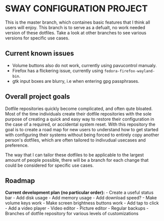 SWAY CONFIGURATION PROJECT
==========================
This is the master branch, which containes basic features that I think all users
will enjoy. This branch is to serve as a defualt, no work needed version of these
dotfiles. Take a look at other branches to see various versions for specific use
cases.

Current known issues
--------------------
- Volume buttons also do not work, currently using pavucontrol manualy.
- Firefox has a flickering issue, currently using `fedora-firefox-wayland-bin`.
- gtk input boxes are blurry, i.e when entering gpg passphrases.

Overall project goals
---------------------
Dotfile repositories quickly become complicated, and often qute bloated.
Most of the time individuals create their dotfile repositories with the sole
purpose of creating a quick and easy way to restore their configuration in the
case of a required, or accidental system reset. With this repository the goal
is to create a road map for new users to understand how to get started with 
configuring their systems without being forced to entirely copy another person's
dotfiles, which are often tailored to indivudual usecases and preference. 

The way that I can tailor these dotfiles to be applicable to the largest amount
of people possible, there will be a branch for each change that could be considered
for specific use cases.

Roadmap
-------
**Current development plan (no particular order):**
	- Create a useful status bar
		- Add disk usage 
		- Add memory usage
		- Add download speed?
	- Make volume keys work
	- Make screen brightness buttons work
	- Add tap to click
	- Add a video player
	- Video editor
	- Picture editor
	- Regular backups
	- Branches of dotfile repository for various levels of customizations
